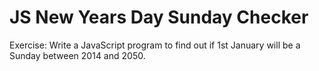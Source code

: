 # JS New Years Day Sunday Checker
 Exercise: Write a JavaScript program to find out if 1st January will be a Sunday between 2014 and 2050.
